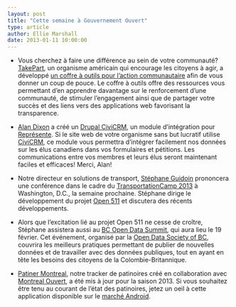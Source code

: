 ```yaml
---
layout: post
title: "Cette semaine à Gouvernement Ouvert"
type: article
author: Ellie Marshall
date: 2013-01-11 10:00:00
---
```

- Vous cherchez à faire une différence au sein de votre communauté? [TakePart](http://www.takepart.com/), un organisme américain qui encourage les citoyens à agir, a développé [un coffre à outils pour l’action communautaire](http://www.takepart.com/Toolkit) afin de vous donner un coup de pouce. Le coffre à outils offre des ressources vous permettant d’en apprendre davantage sur le renforcement d’une communauté, de stimuler l’engagement ainsi que de partager votre succès et des liens vers des applications web favorisant la transparence.

- [Alan Dixon](http://consulting.civicrm.ca/) a créé un [Drupal CiviCRM](http://drupal.org/project/civinorth), un module d’intégration pour [Représente](https://represent.opennorth.ca/). Si le site web de votre organisme sans but lucratif utilise [CiviCRM](http://civicrm.org/), ce module vous permettra d’intégrer facilement nos données sur les élus canadiens dans vos formulaires et pétitions. Les communications entre vos membres et leurs élus seront maintenant faciles et efficaces! Merci, Alan! 

- Notre directeur en solutions de transport, [Stéphane Guidoin](https://twitter.com/Hoedic) prononcera une conférence dans le cadre du [TransportationCamp 2013](http://transportationcamp.org/dc-13/) à Washington, D.C., la semaine prochaine. Stéphane dirige le développement du projet [Open 511](http://opennorth.github.com/Open511API/) et discutera des récents développements. 

- Alors que l’excitation lié au projet Open 511 ne cesse de croître, Stéphane assistera aussi au [BC Open Data Summit](http://www.opendatabc.ca/bc-open-data-summit-2013.html), qui aura lieu le 19 février. Cet événement, organisé par la [Open Data Society of BC](http://www.opendatabc.ca/), couvrira les meilleurs pratiques permettant de publier de nouvelles données et de travailler avec des données publiques, tout en ayant en tête les besoins des citoyens de la Colombie-Britannique.

- [Patiner Montreal](http://www.patinermontreal.ca), notre tracker de patinoires créé en collaboration avec [Montreal Ouvert](http://montrealouvert.net/), a été mis à jour pour la saison 2013. Si vous souhaitez être tenu au courant de l’état des patinoires, jetez un oeil à cette application disponible sur le [marché Android](https://play.google.com/store/apps/details?id=ca.mudar.patinoires).  